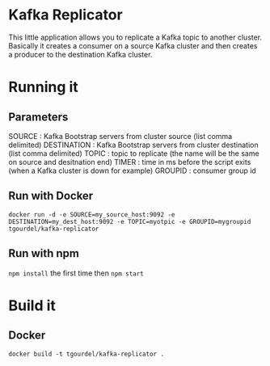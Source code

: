 # Kafka Replicator

This little application allows you to replicate a Kafka topic to another cluster. Basically it creates a consumer on a source Kafka cluster and then creates a producer to the destination Kafka cluster. 

# Running it

## Parameters

SOURCE : Kafka Bootstrap servers from cluster source (list comma delimited)
DESTINATION : Kafka Bootstrap servers from cluster destination (list comma delimited)
TOPIC : topic to replicate (the name will be the same on source and desitnation end)
TIMER : time in ms before the script exits (when a Kafka cluster is down for example)
GROUPID : consumer group id


## Run with Docker

`docker run -d -e SOURCE=my_source_host:9092 -e DESTINATION=my_dest_host:9092 -e TOPIC=myotpic -e GROUPID=mygroupid tgourdel/kafka-replicator`

## Run with npm

`npm install` the first time
then `npm start`

# Build it

## Docker

`docker build -t tgourdel/kafka-replicator .`
